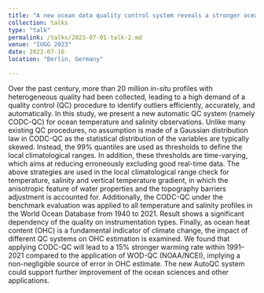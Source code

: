 ```yaml
---
title: "A new ocean data quality control system reveals a stronger ocean warming rate"
collection: talks
type: "talk"
permalink: /talks/2023-07-01-talk-2.md
venue: "IUGG 2023"
date: 2023-07-16
location: "Berlin, Germany"

---
```


Over the past century, more than 20 million *in-situ* profiles with heterogeneous quality had been collected, leading to a high demand of a quality control (QC) procedure to identify outliers efficiently, accurately, and automatically. In this study, we present a new automatic QC system (namely CODC-QC) for ocean temperature and salinity observations. Unlike many existing QC procedures, no assumption is made of a Gaussian distribution law in CODC-QC as the statistical distribution of the variables are typically skewed. Instead, the 99% quantiles are used as thresholds to define the local climatological ranges. In addition, these thresholds are time-varying, which aims at reducing erroneously excluding good real-time data. The above strategies are used in the local climatological range check for temperature, salinity and vertical temperature gradient, in which the anisotropic feature of water properties and the topography barriers adjustment is accounted for. Additionally, the CODC-QC under the benchmark evaluation was applied to all temperature and salinity profiles in the World Ocean Database from 1940 to 2021. Result shows a significant dependency of the quality on instrumentation types. Finally, as ocean heat content (OHC) is a fundamental indicator of climate change, the impact of different QC systems on OHC estimation is examined. We found that applying CODC-QC will lead to a 15% stronger warming rate within 1991–2021 compared to the application of WOD-QC (NOAA/NCEI), implying a non-negligible source of error in OHC estimate. The new AutoQC system could support further improvement of the ocean sciences and other applications.

